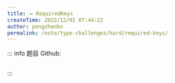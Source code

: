 ```yaml
---
title: ➖ RequiredKeys
createTime: 2022/12/01 07:44:22
author: pengzhanbo
permalink: /note/type-challenges/hard/required-keys/
---
```


::: info 题目
Github: []()

```ts
```
:::
